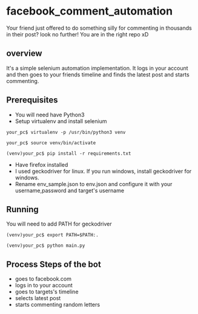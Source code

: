 # facebook_comment_automation
Your friend just offered to do something silly for commenting in thousands in their post? look no further! You are in the right repo xD 

## overview
It's a simple selenium automation implementation. It logs in your account and then goes to your friends timeline and finds the latest post and starts commenting.

## Prerequisites
- You will need have Python3
- Setup virtualenv and install selenium
```console
your_pc$ virtualenv -p /usr/bin/python3 venv
```
```console
your_pc$ source venv/bin/activate
```
```console
(venv)your_pc$ pip install -r requirements.txt
```
- Have firefox installed
- I used geckodriver for linux. If you run windows, install geckodriver for windows.
- Rename env_sample.json to env.json and configure it with your username,password and target's username

## Running
You will need to add PATH for geckodriver
```console
(venv)your_pc$ export PATH=$PATH:.
```
```console
(venv)your_pc$ python main.py
```

## Process Steps of the bot
- goes to facebook.com
- logs in to your account
- goes to targets's timeline
- selects latest post
- starts commenting random letters
